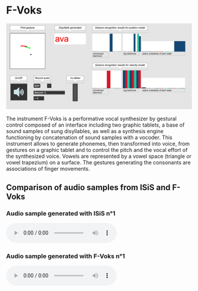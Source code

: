 # F-Voks

![f-voks](images/f-voks1.png)

The instrument F-Voks is a performative vocal synthesizer by gestural control composed of an interface including two graphic tablets, a base of sound samples of sung disyllables, as well as a synthesis engine functioning by concatenation of sound samples with a vocoder. This instrument allows to generate phonemes, then transformed into voice, from gestures on a graphic tablet and to control the pitch and the vocal effort of the synthesized voice. Vowels are represented by a vowel space (triangle or vowel trapezium) on a surface. The gestures generating the consonants are associations of finger movements.

## Comparison of audio samples from ISiS and F-Voks

### Audio sample generated with ISiS n°1
<audio controls>
  <source src="samples/isis1.wav" type="audio/wav">
Your browser does not support the audio element.
</audio>

### Audio sample generated with F-Voks n°1
<audio controls>
  <source src="samples/f-voks1.wav" type="audio/wav">
Your browser does not support the audio element.
</audio>
